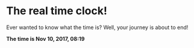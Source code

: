 # The real time clock!

Ever wanted to know what the time is? Well, your journey is about to end!

**The time is Nov 10, 2017, 08:19**